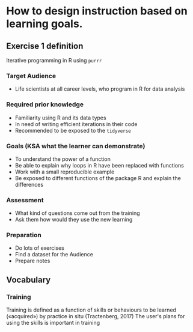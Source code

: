 
# How to design instruction based on learning goals.

## Exercise 1 definition
Iterative programming in R using `purrr`

### Target Audience
- Life scientists at all career levels, who program in R for data analysis

### Required prior knowledge
- Familiarity using R and its data types
- In need of writing efficient iterations in their code
- Recommended to be exposed to the `tidyverse`

### Goals (KSA what the learner can demonstrate)
- To understand the power of a function
- Be able to explain why loops in R have been replaced with functions
- Work with a small reproducible example
- Be exposed to different functions of the package R and explain the differences

### Assessment
- What kind of questions come out from the training
- Ask them how would they use the new learning

### Preparation
- Do lots of exercises
- Find a dataset for the Audience
- Prepare notes

## Vocabulary

### Training
Training is defined as a function of skills or behaviours to be
learned («acquired») by practice in situ (Tractenberg, 2017)
The user's plans for using the skills is important in training
